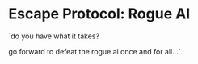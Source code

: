 # Escape Protocol: Rogue AI
`do you have what it
takes?



go forward to defeat
the rogue ai once and
for all...`
